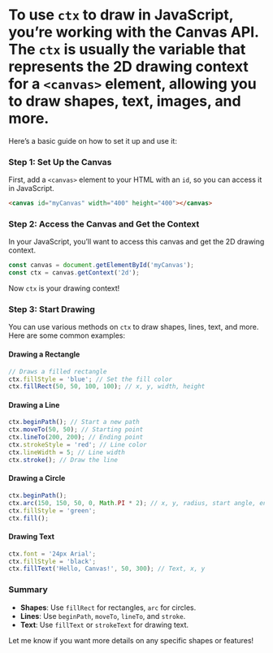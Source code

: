 # To use `ctx` to draw in JavaScript, you’re working with the **Canvas API**. The `ctx` is usually the variable that represents the **2D drawing context** for a `<canvas>` element, allowing you to draw shapes, text, images, and more.

Here’s a basic guide on how to set it up and use it:

### Step 1: Set Up the Canvas
First, add a `<canvas>` element to your HTML with an `id`, so you can access it in JavaScript.

```html
<canvas id="myCanvas" width="400" height="400"></canvas>
```

### Step 2: Access the Canvas and Get the Context
In your JavaScript, you’ll want to access this canvas and get the 2D drawing context.

```javascript
const canvas = document.getElementById('myCanvas');
const ctx = canvas.getContext('2d');
```

Now `ctx` is your drawing context!

### Step 3: Start Drawing
You can use various methods on `ctx` to draw shapes, lines, text, and more. Here are some common examples:

#### Drawing a Rectangle
```javascript
// Draws a filled rectangle
ctx.fillStyle = 'blue'; // Set the fill color
ctx.fillRect(50, 50, 100, 100); // x, y, width, height
```

#### Drawing a Line
```javascript
ctx.beginPath(); // Start a new path
ctx.moveTo(50, 50); // Starting point
ctx.lineTo(200, 200); // Ending point
ctx.strokeStyle = 'red'; // Line color
ctx.lineWidth = 5; // Line width
ctx.stroke(); // Draw the line
```

#### Drawing a Circle
```javascript
ctx.beginPath();
ctx.arc(150, 150, 50, 0, Math.PI * 2); // x, y, radius, start angle, end angle
ctx.fillStyle = 'green';
ctx.fill();
```

#### Drawing Text
```javascript
ctx.font = '24px Arial';
ctx.fillStyle = 'black';
ctx.fillText('Hello, Canvas!', 50, 300); // Text, x, y
```

### Summary
- **Shapes**: Use `fillRect` for rectangles, `arc` for circles.
- **Lines**: Use `beginPath`, `moveTo`, `lineTo`, and `stroke`.
- **Text**: Use `fillText` or `strokeText` for drawing text.

Let me know if you want more details on any specific shapes or features!
